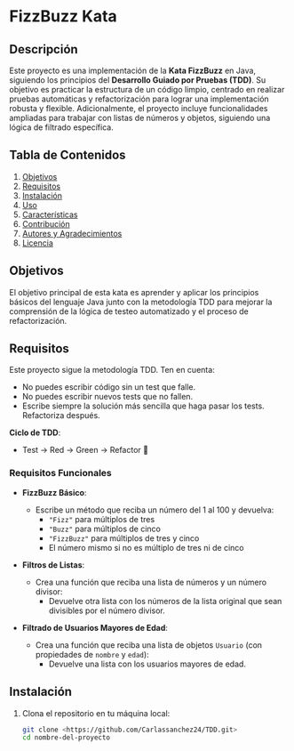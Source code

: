 # FizzBuzz Kata

## Descripción

Este proyecto es una implementación de la **Kata FizzBuzz** en Java, siguiendo los principios del **Desarrollo Guiado por Pruebas (TDD)**. Su objetivo es practicar la estructura de un código limpio, centrado en realizar pruebas automáticas y refactorización para lograr una implementación robusta y flexible. Adicionalmente, el proyecto incluye funcionalidades ampliadas para trabajar con listas de números y objetos, siguiendo una lógica de filtrado específica.

## Tabla de Contenidos
1. [Objetivos](#objetivos)
2. [Requisitos](#requisitos)
3. [Instalación](#instalación)
4. [Uso](#uso)
5. [Características](#características)
6. [Contribución](#contribución)
7. [Autores y Agradecimientos](#autores-y-agradecimientos)
8. [Licencia](#licencia)

## Objetivos

El objetivo principal de esta kata es aprender y aplicar los principios básicos del lenguaje Java junto con la metodología TDD para mejorar la comprensión de la lógica de testeo automatizado y el proceso de refactorización.

## Requisitos

Este proyecto sigue la metodología TDD. Ten en cuenta:
- No puedes escribir código sin un test que falle.
- No puedes escribir nuevos tests que no fallen.
- Escribe siempre la solución más sencilla que haga pasar los tests. Refactoriza después.

**Ciclo de TDD**: 
- Test → Red → Green → Refactor 🔁

### Requisitos Funcionales

- **FizzBuzz Básico**:
  - Escribe un método que reciba un número del 1 al 100 y devuelva:
    - `"Fizz"` para múltiplos de tres
    - `"Buzz"` para múltiplos de cinco
    - `"FizzBuzz"` para múltiplos de tres y cinco
    - El número mismo si no es múltiplo de tres ni de cinco
  
- **Filtros de Listas**:
  - Crea una función que reciba una lista de números y un número divisor:
    - Devuelve otra lista con los números de la lista original que sean divisibles por el número divisor.
  
- **Filtrado de Usuarios Mayores de Edad**:
  - Crea una función que reciba una lista de objetos `Usuario` (con propiedades de `nombre` y `edad`):
    - Devuelve una lista con los usuarios mayores de edad.

## Instalación

1. Clona el repositorio en tu máquina local:
   ```bash
   git clone <https://github.com/Carlassanchez24/TDD.git>
   cd nombre-del-proyecto
